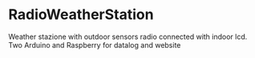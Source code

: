 # RadioWeatherStation
Weather stazione with outdoor sensors radio connected with indoor lcd. Two Arduino and Raspberry for datalog and website
